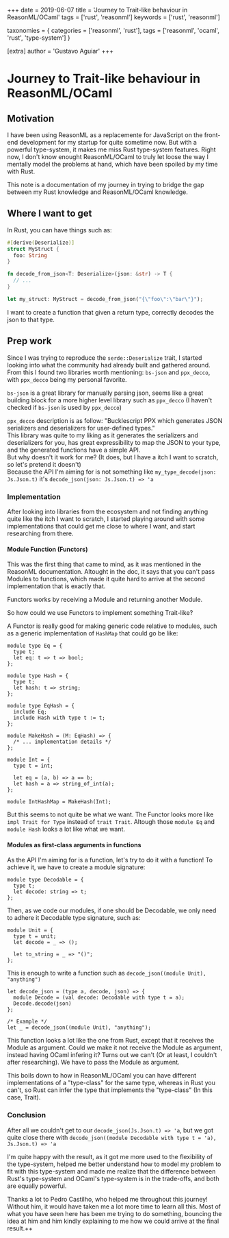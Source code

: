 +++
date = 2019-06-07
title = 'Journey to Trait-like behaviour in ReasonML/OCaml'
tags = ['rust', 'reasonml']
keywords = ['rust', 'reasonml']

taxonomies = { categories = ['reasonml', 'rust'], tags = ['reasonml', 'ocaml',
'rust', 'type-system'] }

[extra]
author = 'Gustavo Aguiar'
+++
# Journey to Trait-like behaviour in ReasonML/OCaml
## Motivation
I have been using ReasonML as a replacemente for JavaScript on the front-end development for my startup for quite sometime now. But with a powerful type-system, it makes me miss Rust type-system features.
Right now, I don't know enought ReasonML/OCaml to truly let loose the way I mentally model the problems at hand, which have been spoiled by my time with Rust.

This note is a documentation of my journey in trying to bridge the gap between my Rust knowledge and ReasonML/OCaml knowledge.

## Where I want to get
In Rust, you can have things such as:
```rust
#[derive(Deserialize)]
struct MyStruct {
  foo: String
}

fn decode_from_json<T: Deserialize>(json: &str) -> T {
  // ...
}

let my_struct: MyStruct = decode_from_json("{\"foo\":\"bar\"}");
```

I want to create a function that given a return type, correctly decodes the json to that type.

## Prep work
Since I was trying to reproduce the `serde::Deserialize` trait, I started looking into what the community had already built and gathered around.  
From this I found two libraries worth mentioning: `bs-json` and `ppx_decco`, with `ppx_decco` being my personal favorite.  

`bs-json` is a great library for manually parsing json, seems like a great building block for a more higher level library such as `ppx_decco` (I haven't checked if `bs-json` is used by `ppx_decco`)

`ppx_decco` description is as follow: "Bucklescript PPX which generates JSON serializers and deserializers for user-defined types."  
This library was quite to my liking as it generates the serializers and deserializers for you, has great expressibility to map the JSON to your type, and the generated functions have a simple API.  
But why doesn't it work for me? (It does, but I have a itch I want to scratch, so let's pretend it doesn't)  
Because the API I'm aiming for is not something like `my_type_decode(json: Js.Json.t)` it's `decode_json(json: Js.Json.t) => 'a`

### Implementation
After looking into libraries from the ecosystem and not finding anything quite like the itch I want to scratch, I started playing around with some implementations that could get me close to where I want, and start researching from there.

#### Module Function (Functors)
This was the first thing that came to mind, as it was mentioned in the ReasonML documentation. Altought in the doc, it says that you can't pass Modules to functions, which made it quite hard to arrive at the second implementation that is exactly that.

Functors works by receiving a Module and returning another Module.

So how could we use Functors to implement something Trait-like?

A Functor is really good for making generic code relative to modules, such as a generic implementation of `HashMap` that could go be like:
```reason
module type Eq = {
  type t;
  let eq: t => t => bool;
};

module type Hash = {
  type t;
  let hash: t => string;
};

module type EqHash = {
  include Eq;
  include Hash with type t := t;
};

module MakeHash = (M: EqHash) => {
  /* ... implementation details */
};

module Int = {
  type t = int;
  
  let eq = (a, b) => a == b;
  let hash = a => string_of_int(a);
};

module IntHashMap = MakeHash(Int);
```

But this seems to not quite be what we want. The Functor looks more like `impl Trait for Type` instead of `trait Trait`. Altough those `module Eq` and `module Hash` looks a lot like what we want.


#### Modules as first-class arguments in functions

As the API I'm aiming for is a function, let's try to do it with a function! To achieve it, we have to create a module signature:

```reason
module type Decodable = {
  type t;
  let decode: string => t;
};
```

Then, as we code our modules, if one should be Decodable, we only need to adhere it Decodable type signature, such as:

```reason
module Unit = {
  type t = unit;
  let decode = _ => ();

  let to_string = _ => "()";
};
```

This is enough to write a function such as `decode_json((module Unit), "anything")`

```reason
let decode_json = (type a, decode, json) => {
  module Decode = (val decode: Decodable with type t = a);
  Decode.decode(json)
};

/* Example */
let _ = decode_json((module Unit), "anything");
```

This function looks a lot like the one from Rust, except that it receives the Module as argument. Could we make it not receive the Module as argument, instead having OCaml infering it? Turns out we can't (Or at least, I couldn't after researching). We have to pass the Module as argument.  

This boils down to how in ReasonML/OCaml you can have different implementations of a "type-class" for the same type, whereas in Rust you can't, so Rust can infer the type that implements the "type-class" (In this case, Trait).

### Conclusion
After all we couldn't get to our `decode_json(Js.Json.t) => 'a`, but we got quite close there with `decode_json((module Decodable with type t = 'a), Js.Json.t) => 'a`

I'm quite happy with the result, as it got me more used to the flexibility of the type-system, helped me better understand how to model my problem to fit with this type-system and made me realize that the difference between Rust's type-system and OCaml's type-system is in the trade-offs, and both are equally powerful.

Thanks a lot to Pedro Castilho, who helped me throughout this journey! Without him, it would have taken me a lot more time to learn all this. Most of what you have seen here has been me trying to do something, bouncing the idea at him and him kindly explaining to me how we could arrive at the final result.++
